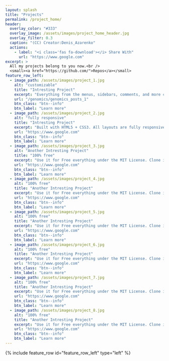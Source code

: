 ```yaml
---
layout: splash
title: "Projects"
permalink: /project_home/
header:
  overlay_color: "#333"
  overlay_image: /assets/images/project_home_header.jpg
  overlay_filter: 0.3
  caption: "(CC) Creator:Denis_Azarenko"
  actions:
    - label: "<i class='fas fa-download'></i> Share With"
      url: "https://www.google.com"
excerpt: >
  All my projects belong to you now.<br />
  <small><a href="https://github.com/">Repos</a></small>
feature_row_left:
  - image_path: /assets/images/project_1.jpg
    alt: "customizable"
    title: "Intresting Project"
    excerpt: "Everything from the menus, sidebars, comments, and more can be configured or set with YAML."
    url: "/genomics/genomics_posts_1"
    btn_class: "btn--info"
    btn_label: "Learn more"
  - image_path: /assets/images/project_2.jpg
    alt: "fully responsive"
    title: "Intresting Project"
    excerpt: "Built with HTML5 + CSS3. All layouts are fully responsive. I dont know just writting stuff."
    url: "https://www.google.com"
    btn_class: "btn--info"
    btn_label: "Learn more"
  - image_path: /assets/images/project_3.jpg
    alt: "Another Intresting Project"
    title: "100% free"
    excerpt: "Use it for Free everything under the MIT License. Clone it, fork it, customize it... whatever!"
    url: "https://www.google.com"
    btn_class: "btn--info"
    btn_label: "Learn more"      
  - image_path: /assets/images/project_4.jpg
    alt: "100% free"
    title: "Another Intresting Project"
    excerpt: "Use it for Free everything under the MIT License. Clone it, fork it, customize it... whatever!"
    url: "https://www.google.com"
    btn_class: "btn--info"
    btn_label: "Learn more" 
  - image_path: /assets/images/project_5.jpg
    alt: "100% free"
    title: "Another Intresting Project"
    excerpt: "Use it for Free everything under the MIT License. Clone it, fork it, customize it... whatever!"
    url: "https://www.google.com"
    btn_class: "btn--info"
    btn_label: "Learn more" 
  - image_path: /assets/images/project_6.jpg
    alt: "100% free"
    title: "Another Intresting Project"
    excerpt: "Use it for Free everything under the MIT License. Clone it, fork it, customize it... whatever!"
    url: "https://www.google.com"
    btn_class: "btn--info"
    btn_label: "Learn more" 
  - image_path: /assets/images/project_7.jpg
    alt: "100% free"
    title: "Another Intresting Project"
    excerpt: "Use it for Free everything under the MIT License. Clone it, fork it, customize it... whatever!"
    url: "https://www.google.com"
    btn_class: "btn--info"
    btn_label: "Learn more" 
  - image_path: /assets/images/project_8.jpg
    alt: "100% free"
    title: "Another Intresting Project"
    excerpt: "Use it for Free everything under the MIT License. Clone it, fork it, customize it... whatever!"
    url: "https://www.google.com"
    btn_class: "btn--info"
    btn_label: "Learn more" 
---
```


{% include feature_row id="feature_row_left" type="left" %}
